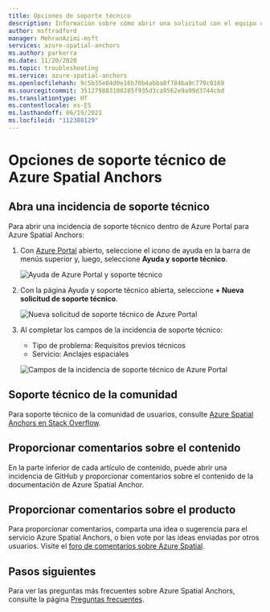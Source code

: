 ```yaml
---
title: Opciones de soporte técnico
description: Información sobre cómo abrir una solicitud con el equipo de soporte técnico de Azure Spatial Anchors.
author: msftradford
manager: MehranAzimi-msft
services: azure-spatial-anchors
ms.author: parkerra
ms.date: 11/20/2020
ms.topic: troubleshooting
ms.service: azure-spatial-anchors
ms.openlocfilehash: 9c5b35e84d0e16b70b4abba8f784ba9c779c0169
ms.sourcegitcommit: 351279883100285f935d3ca9562e9a99d3744cbd
ms.translationtype: HT
ms.contentlocale: es-ES
ms.lasthandoff: 06/19/2021
ms.locfileid: "112380129"
---
```

# <a name="azure-spatial-anchors-support-options"></a>Opciones de soporte técnico de Azure Spatial Anchors

## <a name="open-a-tech-support-ticket"></a>Abra una incidencia de soporte técnico

Para abrir una incidencia de soporte técnico dentro de Azure Portal para Azure Spatial Anchors:

1. Con [Azure Portal](https://azure.microsoft.com/account/) abierto, seleccione el icono de ayuda en la barra de menús superior y, luego, seleccione **Ayuda y soporte técnico**.

   ![Ayuda de Azure Portal y soporte técnico](./media/spatial-anchor-support.png)

1. Con la página Ayuda y soporte técnico abierta, seleccione **+ Nueva solicitud de soporte técnico**.

   ![Nueva solicitud de soporte técnico de Azure Portal](./media/spatial-anchor-support2.png)

1. Al completar los campos de la incidencia de soporte técnico:

   - Tipo de problema: Requisitos previos técnicos
   - Servicio: Anclajes espaciales

   ![Campos de la incidencia de soporte técnico de Azure Portal](./media/spatial-anchor-support3.png)

## <a name="community-support"></a>Soporte técnico de la comunidad

Para soporte técnico de la comunidad de usuarios, consulte [Azure Spatial Anchors en Stack Overflow](https://stackoverflow.com/questions/tagged/azure-spatial-anchors).

## <a name="provide-content-feedback"></a>Proporcionar comentarios sobre el contenido

En la parte inferior de cada artículo de contenido, puede abrir una incidencia de GitHub y proporcionar comentarios sobre el contenido de la documentación de Azure Spatial Anchor.

## <a name="provide-product-feedback"></a>Proporcionar comentarios sobre el producto

Para proporcionar comentarios, comparta una idea o sugerencia para el servicio Azure Spatial Anchors, o bien vote por las ideas enviadas por otros usuarios. Visite el [foro de comentarios sobre Azure Spatial](https://feedback.azure.com/forums/919252-azure-spatial-anchors).

## <a name="next-steps"></a>Pasos siguientes

Para ver las preguntas más frecuentes sobre Azure Spatial Anchors, consulte la página [Preguntas frecuentes](spatial-anchor-faq.yml).
